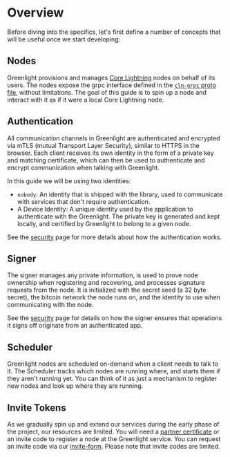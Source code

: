 # Overview
<!-- Overview: What you'll get -->
<!-- Quick GL system intro -->

Before diving into the specifics, let's first define a number of
concepts that will be useful once we start developing:

## Nodes

Greenlight provisions and manages [Core Lightning][cln-github] nodes
on behalf of its users. The nodes expose the grpc interface defined in
the [`cln-grpc` proto file][cln-grpc-proto], without limitations. The
goal of this guide is to spin up a node and interact with it as if it
were a local Core Lightning node.

[cln-grpc-proto]: https://github.com/ElementsProject/lightning/blob/master/cln-grpc/proto/node.proto

## Authentication

All communication channels in Greenlight are authenticated and
encrypted via mTLS (mutual Transport Layer Security), similar to HTTPS
in the browser. Each client receives its own identity in the form of a
private key and matching certificate, which can then be used to
authenticate and encrypt communication when talking with Greenlight.

In this guide we will be using two identities:

 - `nobody`: An identity that is shipped with the library, used to
   communicate with services that don't require authentication.
 - A Device Identity: A unique identity used by the application to
   authenticate with the Greenlight. The private key is generated and
   kept locally, and certified by Greenlight to belong to a given
   node.

See the [security][sec] page for more details about how the
authentication works.

## Signer

The signer manages any private information, is used to prove node
ownership when registering and recovering, and processes signature
requests from the node. It is initialized with the secret seed (a 32
byte secret), the bitcoin network the node runs on, and the identity
to use when communicating with the node.

See the [security][sec] page for details on how the signer ensures
that operations it signs off originate from an authenticated app.

## Scheduler

Greenlight nodes are scheduled on-demand when a client needs to talk
to it. The Scheduler tracks which nodes are running where, and starts
them if they aren't running yet. You can think of it as just a
mechanism to register new nodes and look up where they are running.

## Invite Tokens

As we gradually spin up and extend our services during the early phase
of the project, our resources are limited. You will need a 
[partner certificate][partner-cert] or an invite code to register a 
node at the Greenlight service. You can request an invite code via our
[invite-form][invite-tokens]. Please note that invite codes are 
limited.

<!-- Chose a language -->

[cln-github]: https://github.com/ElementsProject/lightning
[sec]: ../reference/security.md
[partner-cert]: ../reference/partner-certs.md
[invite-tokens]: https://docs.google.com/forms/d/e/1FAIpQLSf_YaUJt8lKIDwS893Uk2mBiW6BUcoQkvO_g8EFZc9XqQfkqw/viewform